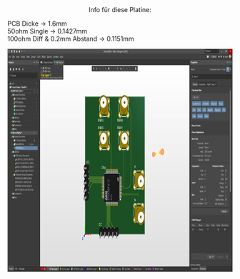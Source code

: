 <div align=center>
Info für diese Platine:  
</div>  

PCB Dicke -> 1.6mm  
50ohm Single -> 0.1427mm  
100ohm Diff & 0.2mm Abstand -> 0.1151mm  

<div align=center>
	<img src="https://github.com/myry07/RFPCB_Tutorial/blob/main/03_Aufbau/Font.png" width="1000" height="500">
</div>
